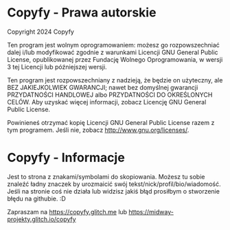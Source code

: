 # Copyfy - Prawa autorskie
Copyright 2024 Copyfy

Ten program jest wolnym oprogramowaniem: możesz go rozpowszechniać dalej i/lub modyfikować zgodnie z warunkami Licencji GNU General Public License, opublikowanej przez Fundację Wolnego Oprogramowania, w wersji 3 tej Licencji lub późniejszej wersji.

Ten program jest rozpowszechniany z nadzieją, że będzie on użyteczny, ale BEZ JAKIEJKOLWIEK GWARANCJI; nawet bez domyślnej gwarancji PRZYDATNOŚCI HANDLOWEJ albo PRZYDATNOŚCI DO OKREŚLONYCH CELÓW. Aby uzyskać więcej informacji, zobacz Licencję GNU General Public License.

Powinieneś otrzymać kopię Licencji GNU General Public License razem z tym programem. Jeśli nie, zobacz http://www.gnu.org/licenses/.

# Copyfy - Informacje

Jest to strona z znakami/symbolami do skopiowania.
Możesz tu sobie znaleźć ładny znaczek by urozmaicić swój tekst/nick/profil/bio/wiadomość.
Jeśli na stronie coś nie działa lub widzisz jakiś błąd prosiłbym o stworzenie błędu na githubie. :D

Zapraszam na https://copyfy.glitch.me lub https://midway-projekty.glitch.io/copyfy

